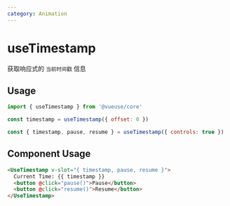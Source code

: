 ```yaml
---
category: Animation
---
```


# useTimestamp

获取响应式的 `当前时间戳` 信息

## Usage

```js
import { useTimestamp } from '@vueuse/core'

const timestamp = useTimestamp({ offset: 0 })
```

```js
const { timestamp, pause, resume } = useTimestamp({ controls: true })
```

## Component Usage

```html
<UseTimestamp v-slot="{ timestamp, pause, resume }">
  Current Time: {{ timestamp }}
  <button @click="pause()">Pause</button>
  <button @click="resume()">Resume</button>
</UseTimestamp>
```
